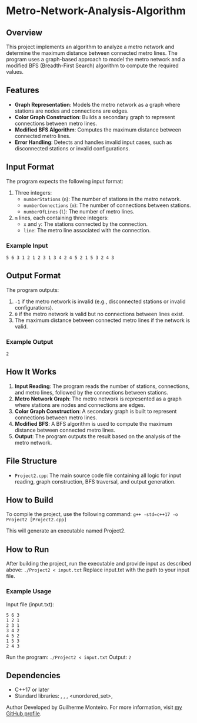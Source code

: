 # Metro-Network-Analysis-Algorithm

## Overview

This project implements an algorithm to analyze a metro network and determine the maximum distance between connected metro lines. The program uses a graph-based approach to model the metro network and a modified BFS (Breadth-First Search) algorithm to compute the required values.

## Features

- **Graph Representation**: Models the metro network as a graph where stations are nodes and connections are edges.
- **Color Graph Construction**: Builds a secondary graph to represent connections between metro lines.
- **Modified BFS Algorithm**: Computes the maximum distance between connected metro lines.
- **Error Handling**: Detects and handles invalid input cases, such as disconnected stations or invalid configurations.

## Input Format

The program expects the following input format:

1. Three integers:
   - `numberStations` (`n`): The number of stations in the metro network.
   - `numberConnections` (`m`): The number of connections between stations.
   - `numberOfLines` (`l`): The number of metro lines.
2. `m` lines, each containing three integers:
   - `x` and `y`: The stations connected by the connection.
   - `line`: The metro line associated with the connection.

### Example Input
`5 6 3 1 2 1 2 3 1 3 4 2 4 5 2 1 5 3 2 4 3`

## Output Format

The program outputs:

1. `-1` if the metro network is invalid (e.g., disconnected stations or invalid configurations).
2. `0` if the metro network is valid but no connections between lines exist.
3. The maximum distance between connected metro lines if the network is valid.

### Example Output
`2`

## How It Works

1. **Input Reading**: The program reads the number of stations, connections, and metro lines, followed by the connections between stations.
2. **Metro Network Graph**: The metro network is represented as a graph where stations are nodes and connections are edges.
3. **Color Graph Construction**: A secondary graph is built to represent connections between metro lines.
4. **Modified BFS**: A BFS algorithm is used to compute the maximum distance between connected metro lines.
5. **Output**: The program outputs the result based on the analysis of the metro network.

## File Structure

- `Project2.cpp`: The main source code file containing all logic for input reading, graph construction, BFS traversal, and output generation.

## How to Build

To compile the project, use the following command:
`g++ -std=c++17 -o Project2 [Project2.cpp]`

This will generate an executable named Project2.

## How to Run
After building the project, run the executable and provide input as described above:
`./Project2 < input.txt`
Replace input.txt with the path to your input file.

### Example Usage
Input file (input.txt):
````
5 6 3
1 2 1
2 3 1
3 4 2
4 5 2
1 5 3
2 4 3
````
Run the program:
`./Project2 < input.txt`
Output:
`2`

## Dependencies
- C++17 or later
- Standard libraries: <iostream>, <vector>, <set>, <unordered_set>, <queue>

Author
Developed by Guilherme Monteiro. For more information, visit [my GitHub profile](https://github.com/Monteir016).

